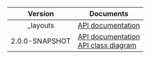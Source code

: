 | Version | Documents |
|:---:|---|
| _layouts | [API documentation](_layouts) |
| 2.0.0-SNAPSHOT | [API documentation](2.0.0-SNAPSHOT)<br>[API class diagram](2.0.0-SNAPSHOT/api_class_diagram.svg) |
